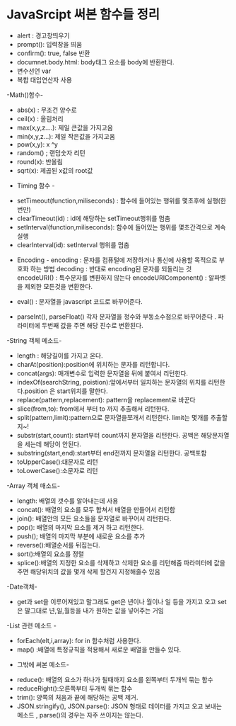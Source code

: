 JavaSrcipt 써본 함수들 정리
===
* alert : 경고창띄우기
* prompt(): 입력창을 띄움
* confirm(): true, false 반환
* documnet.body.html: body태그 요소를 body에 반환한다.
* 변수선언 var
* 복합 대입연산자 사용

-Math()함수-

* abs(x) : 무조건 양수로
* ceil(x) : 올림처리
* max(x,y,z....): 제일 큰값을 가지고옴
* min(x,y,z...): 제일 작은값을 가지고옴
* pow(x,y):  x ^y
* random() ; 랜덤숫자 리턴
* round(x): 반올림  
* sqrt(x):  제곱된 x값의 root값

 - Timing 함수 -
* setTimeout(function,miliseconds) : 함수에 들어있는 행위를 몇초후에 실행(한번만)
* clearTimeout(id) : id에 해당하는 setTimeout행위를 멈춤
* setInterval(function,miliseconds): 함수에 들어있는 행위를 몇초간격으로 계속 실행
* clearInterval(id): setInterval 행위를 멈춤

- Encoding -
encoding : 문자를 컴퓨털에 저장하거나 통신에 사용할 목적으로 부호화 하는 방법
decoding : 반대로 encoding된 문자를 되돌리는 것
encodeURI() : 특수문자를 변환하지 않는다
encodeURIComponent() : 알파벳을 제외한 모든것을 변환한다.

* eval() : 문자열을 javascript 코드로 바꾸어준다.

* parseInt(), parseFloat()
각자 문자열을 정수와 부동소수점으로 바꾸어준다 . 파라미터에 두번째 값을 주면 해당 진수로 변환된다.

-String 객체 메소드-
* length : 해당길이를 가지고 온다.
*  charAt(position):position에 위치하는 문자를 리턴합니다.
*  concat(args): 매개변수로 입력한 문자열을 뒤에 붙여서 리턴한다.
*  indexOf(searchString, poistion):앞에서부터 일치하는 문자열의 위치를 리턴한다.position 은 start위치를 말한다.
*  replace(pattern,replacement): pattern을 replacement로 바꾼다
*  slice(from,to): from에서 부터 to 까지 추출해서 리턴한다.
*  split(pattern,limit):pattern으로 문자열을쪼개서 리턴한다. limit는 몇개를 추출할지~!
*  substr(start,count): start부터 count까지 문자열을 리턴한다. 공백은 해당문자열을 세는데 해당이 안된다.
*  substring(start,end):start부터 end전까지 문자열을 리턴한다. 공백포함
*  toUpperCase():대문자로 리턴
*  toLowerCase():소문자로 리턴

-Array 객체 매소드-  
* length: 배열의 갯수를 알아내는데 사용
* concat(): 배열의 요소를 모두 합쳐서 배열을 만들어서 리턴함
* join(): 배열안의 모든 요소들을 문자열로 바꾸어서 리턴한다.
* pop(): 배열의 마지막 요소를 제거 하고 리턴한다.
* push(); 배열의 마지막 부분에 새로운 요소를 추가
* reverse():배열순서를 뒤집는다.
* sort():배열의 요소를 정렬
* splice():배열의 지정한 요소를 삭제하고 삭제한 요소를 리턴해줌 파라미터에 값을 주면 해당위치의 값을 몇개 삭제 할건지 지정해줄수 있음

-Date객체-
* get과 set을 이루어져있고 말그래도 get은 년이나 월이나 일 등을 가지고 오고 set은 말그대로 년,일,월등을 내가 원하는 값을 넣어주는 거임

-List 관련 메소드 -
* forEach(elt,i,array): for in 함수처럼 사용한다.
* map() :배열에 특정규칙을 적용해서 새로운 배열을 만들수 있다.

- 그밖에 써본 메소드-

* reduce(): 배열의 요소가 하나가 될때까지 요소를 왼쪽부터 두개씩 묶는 함수
* reduceRight():오른쪽부터 두개씩 묶는 함수
* trim(): 양쪽의 처음과 끝에 해당하는 공백 제거.
*  JSON.stringify(), JSON.parse(): JSON 형태로 데이터를 가지고 오고 보내는 메소드 , parse()의 경우는 자주 쓰이지는 않는다. 

